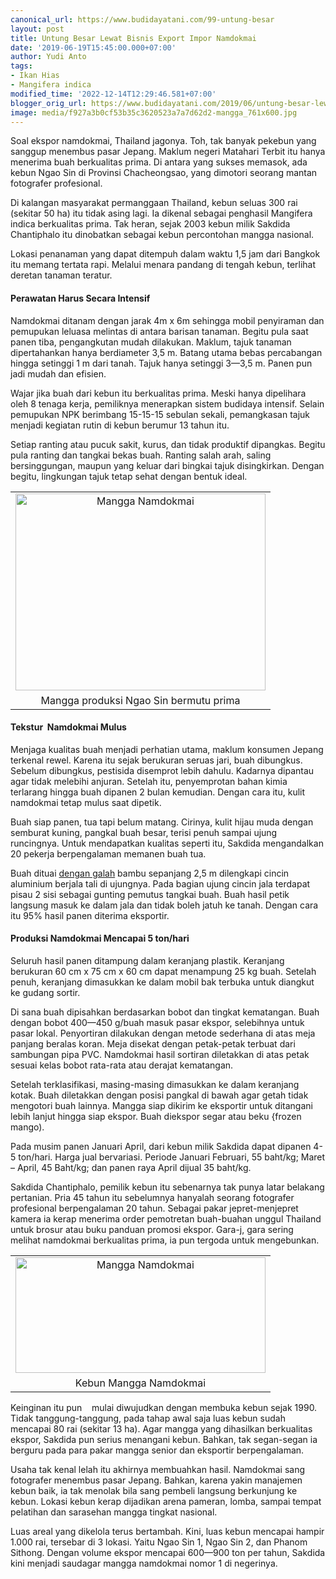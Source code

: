 ```yaml
---
canonical_url: https://www.budidayatani.com/99-untung-besar
layout: post
title: Untung Besar Lewat Bisnis Export Impor Namdokmai
date: '2019-06-19T15:45:00.000+07:00'
author: Yudi Anto
tags:
- Ikan Hias
- Mangifera indica
modified_time: '2022-12-14T12:29:46.581+07:00'
blogger_orig_url: https://www.budidayatani.com/2019/06/untung-besar-lewat-bisnis-export-impor.html
image: media/f927a3b0cf53b35c3620523a7a7d62d2-mangga_761x600.jpg
---
```

<p>Soal ekspor namdokmai, Thailand jagonya. Toh, tak banyak pekebun yang sanggup menembus pasar Jepang. Maklum negeri Matahari Terbit itu hanya menerima buah berkualitas prima. Di antara yang sukses memasok, ada kebun Ngao Sin di Provinsi Chacheongsao, yang dimotori seorang mantan fotografer profesional.</p><p>Di kalangan masyarakat permanggaan Thailand, kebun seluas 300 rai (sekitar 50 ha) itu tidak asing lagi. Ia dikenal sebagai penghasil Mangifera indica berkualitas prima. Tak heran, sejak 2003 kebun milik Sakdida Chantiphalo itu dinobatkan sebagai kebun percontohan mangga nasional.</p><p>Lokasi penanaman yang dapat ditempuh dalam waktu 1,5 jam dari Bangkok itu memang tertata rapi. Melalui menara pandang di tengah kebun, terlihat deretan tanaman teratur.</p><h4>Perawatan Harus Secara Intensif</h4><p>Namdokmai ditanam dengan jarak 4m x 6m sehingga mobil penyiraman dan pemupukan leluasa melintas di antara barisan tanaman. Begitu pula saat panen tiba, pengangkutan mudah dilakukan. Maklum, tajuk tanaman dipertahankan hanya berdiameter 3,5 m. Batang utama bebas percabangan hingga setinggi 1 m dari tanah. Tajuk hanya setinggi 3—3,5 m. Panen pun jadi mudah dan efisien.</p><p>Wajar jika buah dari kebun itu berkualitas prima. Meski hanya dipelihara oleh 8 tenaga kerja, pemiliknya menerapkan sistem budidaya intensif. Selain pemupukan NPK berimbang 15-15-15 sebulan sekali, pemangkasan tajuk menjadi kegiatan rutin di kebun berumur 13 tahun itu.</p><p>Setiap ranting atau pucuk sakit, kurus, dan tidak produktif dipangkas. Begitu pula ranting dan tangkai bekas buah. Ranting salah arah, saling bersinggungan, maupun yang keluar dari bingkai tajuk disingkirkan. Dengan begitu, lingkungan tajuk tetap sehat dengan bentuk ideal.</p><table style="margin-left: auto;margin-right: auto;text-align: center" cellspacing="0" cellpadding="0" align="center"><tbody><tr><td style="text-align: center"><a style="margin-left: auto;margin-right: auto" href="https://i2.wp.com/1.bp.blogspot.com/-q3VAv8Xfhe4/XQmNit4b9aI/AAAAAAAACR8/yNWL_aBVniAxRRv_VTmGjqDVXGkHmcT7ACLcBGAs/s1600/mangga_761x600.jpg?ssl=1"><img loading="lazy" title="" src="https://i0.wp.com/1.bp.blogspot.com/-q3VAv8Xfhe4/XQmNit4b9aI/AAAAAAAACR8/yNWL_aBVniAxRRv_VTmGjqDVXGkHmcT7ACLcBGAs/s400/mangga_761x600.jpg?resize=400%2C315&amp;ssl=1" alt="Mangga Namdokmai" width="400" height="315" border="0" data-original-height="600" data-original-width="761" data-recalc-dims="1" /></a></td></tr><tr><td style="text-align: center">Mangga produksi Ngao Sin bermutu prima</td></tr></tbody></table><h4>Tekstur  Namdokmai Mulus</h4><p>Menjaga kualitas buah menjadi perhatian utama, maklum konsumen Jepang terkenal rewel. Karena itu sejak berukuran seruas jari, buah dibungkus. Sebelum dibungkus, pestisida disemprot lebih dahulu. Kadarnya dipantau agar tidak melebihi anjuran. Setelah itu, penyemprotan bahan kimia terlarang hingga buah dipanen 2 bulan kemudian. Dengan cara itu, kulit namdokmai tetap mulus saat dipetik.</p><p>Buah siap panen, tua tapi belum matang. Cirinya, kulit hijau muda dengan semburat kuning, pangkal buah besar, terisi penuh sampai ujung runcingnya. Untuk mendapatkan kualitas seperti itu, Sakdida mengandalkan 20 pekerja berpengalaman memanen buah tua.</p><p>Buah dituai <a href="https://www.budidayatani.com/2019/06/gandakan-keuntungan-dengan-antrektomi.html" style="width: auto !important" data-wpil-post-to-="data-wpil-post-to-">dengan galah</a> bambu sepanjang 2,5 m dilengkapi cincin aluminium berjala tali di ujungnya. Pada bagian ujung cincin jala terdapat pisau 2 sisi sebagai gunting pemutus tangkai buah. Buah hasil petik langsung masuk ke dalam jala dan tidak boleh jatuh ke tanah. Dengan cara itu 95% hasil panen diterima eksportir.</p><h4>Produksi Namdokmai Mencapai 5 ton/hari</h4><p>Seluruh hasil panen ditampung dalam keranjang plastik. Keranjang berukuran 60 cm x 75 cm x 60 cm dapat menampung 25 kg buah. Setelah penuh, keranjang dimasukkan ke dalam mobil bak terbuka untuk diangkut ke gudang sortir.</p><p>Di sana buah dipisahkan berdasarkan bobot dan tingkat kematangan. Buah dengan bobot 400—450 g/buah masuk pasar ekspor, selebihnya untuk pasar lokal. Penyortiran dilakukan dengan metode sederhana di atas meja panjang beralas koran. Meja disekat dengan petak-petak terbuat dari sambungan pipa PVC. Namdokmai hasil sortiran diletakkan di atas petak sesuai kelas bobot rata-rata atau derajat kematangan.</p><p>Setelah terklasifikasi, masing-masing dimasukkan ke dalam keranjang kotak. Buah diletakkan dengan posisi pangkal di bawah agar getah tidak mengotori buah lainnya. Mangga siap dikirim ke eksportir untuk ditangani lebih lanjut hingga siap ekspor. Buah diekspor segar atau beku {frozen mango).</p><p>Pada musim panen Januari April, dari kebun milik Sakdida dapat dipanen 4-5 ton/hari. Harga jual bervariasi. Periode Januari Februari, 55 baht/kg; Maret &#8211; April, 45 Baht/kg; dan panen raya April dijual 35 baht/kg.</p><p>Sakdida Chantiphalo, pemilik kebun itu sebenarnya tak punya latar belakang pertanian. Pria 45 tahun itu sebelumnya hanyalah seorang fotografer profesional berpengalaman 20 tahun. Sebagai pakar jepret-menjepret kamera ia kerap menerima order pemotretan buah-buahan unggul Thailand untuk brosur atau buku panduan promosi ekspor. Gara-j, gara sering melihat namdokmai berkualitas prima, ia pun tergoda untuk mengebunkan.</p><table style="margin-left: auto;margin-right: auto;text-align: center" cellspacing="0" cellpadding="0" align="center"><tbody><tr><td style="text-align: center"><a style="margin-left: auto;margin-right: auto" href="https://i2.wp.com/1.bp.blogspot.com/-5a8SfeDdD7w/XQnycIn6V4I/AAAAAAAACSU/BhXY_VXEjU4sLNifPkKk1NzQdo9JXRCKACLcBGAs/s1600/mangga_800x372.jpg?ssl=1"><img loading="lazy" title="" src="https://i1.wp.com/1.bp.blogspot.com/-5a8SfeDdD7w/XQnycIn6V4I/AAAAAAAACSU/BhXY_VXEjU4sLNifPkKk1NzQdo9JXRCKACLcBGAs/s400/mangga_800x372.jpg?resize=400%2C185&amp;ssl=1" alt="Mangga Namdokmai" width="400" height="185" border="0" data-original-height="372" data-original-width="800" data-recalc-dims="1" /></a></td></tr><tr><td style="text-align: center">Kebun Mangga Namdokmai</td></tr></tbody></table><p>Keinginan itu pun    mulai diwujudkan dengan membuka kebun sejak 1990. Tidak tanggung-tanggung, pada tahap awal saja luas kebun sudah mencapai 80 rai (sekitar 13 ha). Agar mangga yang dihasilkan berkualitas ekspor, Sakdida pun serius menangani kebun. Bahkan, tak segan-segan ia berguru pada para pakar mangga senior dan eksportir berpengalaman.</p><p>Usaha tak kenal lelah itu akhirnya membuahkan hasil. Namdokmai sang fotografer menembus pasar Jepang. Bahkan, karena yakin manajemen kebun baik, ia tak menolak bila sang pembeli langsung berkunjung ke kebun. Lokasi kebun kerap dijadikan arena pameran, lomba, sampai tempat pelatihan dan sarasehan mangga tingkat nasional.</p><p>Luas areal yang dikelola terus bertambah. Kini, luas kebun mencapai hampir 1.000 rai, tersebar di 3 lokasi. Yaitu Ngao Sin 1, Ngao Sin 2, dan Phanom Sithong. Dengan volume ekspor mencapai 600—900 ton per tahun, Sakdida kini menjadi saudagar mangga namdokmai nomor 1 di negerinya.</p>